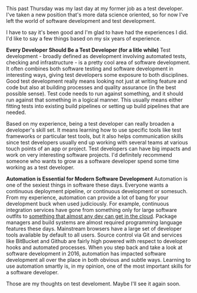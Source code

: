 This past Thursday was my last day at my former job as a test developer. I've taken a new position that's more data science oriented, so for now I've left the world of software development and test development.

I have to say it's been good and I'm glad to have had the experiences I did. I'd like to say a few things based on my six years of experience.

**Every Developer Should Be a Test Developer (for a litle while)**
Test development - broadly defined as development involving automated tests, checking and infrastructure - is a pretty cool area of software development. It often combines both software testing and software development in interesting ways, giving test developers some exposure to both disciplines. Good test development really means looking not just at writing feature and code but also at building processes and quality assurance (in the best possible sense). Test code needs to run against something, and it should run against that something in a logical manner. This usually means either fitting tests into existing build pipelines or setting up build pipelines that are needed. 

Based on my experience, being a test developer can really broaden a developer's skill set. It means learning how to use specific tools like test frameworks or particular test tools, but it also helps communication skills since test developers usually end up working with several teams at various touch points of an app or project. Test developers can have big impacts and work on very interesting software projects. I'd definitely recommend someone who wants to grow as a software developer spend some time working as a test developer. 

**Automation is Essential for Modern Software Development**
Automation is one of the sexiest things in software these days. Everyone wants a continuous deployment pipeline, or continuous development or somesuch. From my experience, automation can provide a lot of bang for your development buck when used judiciously. For example, continuous integration services have gone from something only for large software outfits to [something that almost any dev can get in the cloud](http://simplythetest.tumblr.com/post/151484057075/brief-thoughts-on-the-pace-of-change-in-software). Package managers and build systems are almost required programming language features these days. Mainstream browsers have a large set of developer tools available by default to all users. Source control via Git and services like BitBucket and Github are fairly high powered with respect to developer hooks and automated processes. When you step back and take a look at software development in 2016, automation has impacted software development all over the place in both obvious and subtle ways. Learning to use automation smartly is, in my opinion, one of the most important skills for a software developer. 

Those are my thoughts on test develoment. Maybe I'll see it again soon. 